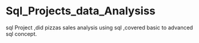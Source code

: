 # Sql_Projects_data_Analysiss
sql Project ,did pizzas sales analysis using sql ,covered basic to advanced sql concept.
